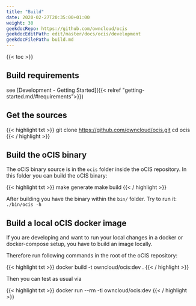 ```yaml
---
title: "Build"
date: 2020-02-27T20:35:00+01:00
weight: 30
geekdocRepo: https://github.com/owncloud/ocis
geekdocEditPath: edit/master/docs/ocis/development
geekdocFilePath: build.md
---
```


{{< toc >}}

## Build requirements

see [Development - Getting Started]({{< relref "getting-started.md/#requirements">}})

## Get the sources

{{< highlight txt >}}
git clone https://github.com/owncloud/ocis.git
cd ocis
{{< / highlight >}}

## Build the oCIS binary

The oCIS binary source is in the `ocis` folder inside the oCIS repository. In this folder you can build the oCIS binary:

{{< highlight txt >}}
make generate
make build
{{< / highlight >}}

After building you have the binary within the `bin/` folder. Try to run it: `./bin/ocis -h`

## Build a local oCIS docker image

If you are developing and want to run your local changes in a docker or docker-compose setup, you have to build an image locally.

Therefore run following commands in the root of the oCIS repository:

{{< highlight txt >}}
docker build -t owncloud/ocis:dev .
{{< / highlight >}}

Then you can test as usual via

{{< highlight txt >}}
docker run --rm -ti owncloud/ocis:dev
{{< / highlight >}}
